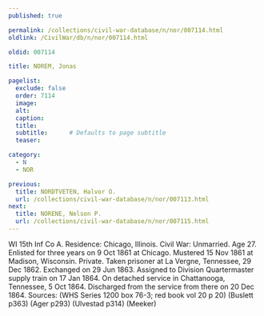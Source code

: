 ```yaml
---
published: true

permalink: /collections/civil-war-database/n/nor/007114.html
oldlink: /CivilWar/db/n/nor/007114.html

oldid: 007114

title: NOREM, Jonas

pagelist:
  exclude: false
  order: 7114
  image: 
  alt:
  caption:
  title:
  subtitle:      # Defaults to page subtitle
  teaser:

category: 
  - N 
  - NOR

previous:
  title: NORDTVETEN, Halvor O.
  url: /collections/civil-war-database/n/nor/007113.html  
next:
  title: NORENE, Nelson P.
  url: /collections/civil-war-database/n/nor/007115.html   
---
```

WI 15th Inf Co A. Residence: Chicago, Illinois. Civil War: Unmarried. Age 27. Enlisted for three years on 9 Oct 1861 at Chicago. Mustered 15 Nov 1861 at Madison, Wisconsin. Private. Taken prisoner at La Vergne, Tennessee, 29 Dec 1862. Exchanged on 29 Jun 1863. Assigned to Division Quartermaster supply train on 17 Jan 1864. On detached service in Chattanooga, Tennessee, 5 Oct 1864. Discharged from the service from there on 20 Dec 1864. Sources: (WHS Series 1200 box 76-3; red book vol 20 p 20) (Buslett p363) (Ager p293) (Ulvestad p314) (Meeker)